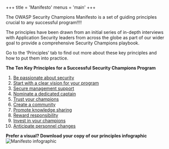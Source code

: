 +++
title = 'Manifesto'
menus = 'main'
+++

The OWASP Security Champions Manifesto is a set of guiding principles crucial to any successful program!!!!

The principles have been drawn from an initial series of in-depth interviews with Application Security leaders from across the globe as part of our wider goal to provide a comprehensive Security Champions playbook.

Go to the ‘Principles’ tab to find out more about these key principles and how to put them into practice.
 
**The Ten Key Principles for a Successful Security Champions Program**

1. [Be passionate about security](Be_passionate_about_security.md)
2. [Start with a clear vision for your program](Start_with_a_clear_vision_for_your_program.md)
3. [Secure management support](Secure_management_support.md)
4. [Nominate a dedicated captain](Nominate_a_dedicated_captain.md)
5. [Trust your champions](Trust_your_champions.md)
6. [Create a community](Create_a_community.md)
7. [Promote knowledge sharing](Promote_knowledge_sharing.md)
8. [Reward responsibility](Reward_responsibility.md)
9. [Invest in your champions](Invest_in_your_champions.md)
10. [Anticipate personnel changes](Anticipate_personnel_changes.md)

**Prefer a visual? Download your copy of our principles infographic**
![Manifesto infographic](https://owasp.org/www-project-security-champions-guidebook/POC/MKDocs/site/assets/images/OWASP%20Security%20Champions%20Manifesto.png)